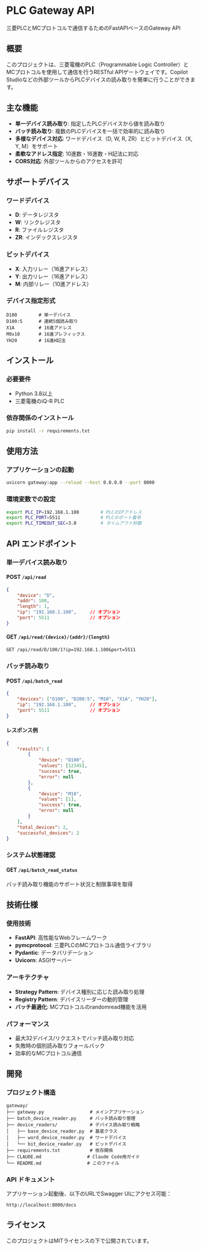 # PLC Gateway API

三菱PLCとMCプロトコルで通信するためのFastAPIベースのGateway API

## 概要

このプロジェクトは、三菱電機のPLC（Programmable Logic Controller）とMCプロトコルを使用して通信を行うRESTful APIゲートウェイです。Copilot Studioなどの外部ツールからPLCデバイスの読み取りを簡単に行うことができます。

## 主な機能

- **単一デバイス読み取り**: 指定したPLCデバイスから値を読み取り
- **バッチ読み取り**: 複数のPLCデバイスを一括で効率的に読み取り
- **多様なデバイス対応**: ワードデバイス（D, W, R, ZR）とビットデバイス（X, Y, M）をサポート
- **柔軟なアドレス指定**: 10進数・16進数・H記法に対応
- **CORS対応**: 外部ツールからのアクセスを許可

## サポートデバイス

### ワードデバイス
- **D**: データレジスタ
- **W**: リンクレジスタ
- **R**: ファイルレジスタ
- **ZR**: インデックスレジスタ

### ビットデバイス
- **X**: 入力リレー（16進アドレス）
- **Y**: 出力リレー（16進アドレス）
- **M**: 内部リレー（10進アドレス）

### デバイス指定形式
```
D100        # 単一デバイス
D100:5      # 連続5個読み取り
X1A         # 16進アドレス
M0x10       # 16進プレフィックス
YH20        # 16進H記法
```

## インストール

### 必要要件
- Python 3.8以上
- 三菱電機のiQ-R PLC

### 依存関係のインストール
```bash
pip install -r requirements.txt
```

## 使用方法

### アプリケーションの起動
```bash
uvicorn gateway:app --reload --host 0.0.0.0 --port 8000
```

### 環境変数での設定
```bash
export PLC_IP=192.168.1.100        # PLCのIPアドレス
export PLC_PORT=5511               # PLCのポート番号
export PLC_TIMEOUT_SEC=3.0         # タイムアウト秒数
```

## API エンドポイント

### 単一デバイス読み取り

#### POST `/api/read`
```json
{
    "device": "D",
    "addr": 100,
    "length": 1,
    "ip": "192.168.1.100",     // オプション
    "port": 5511               // オプション
}
```

#### GET `/api/read/{device}/{addr}/{length}`
```
GET /api/read/D/100/1?ip=192.168.1.100&port=5511
```

### バッチ読み取り

#### POST `/api/batch_read`
```json
{
    "devices": ["D100", "D200:5", "M10", "X1A", "YH20"],
    "ip": "192.168.1.100",     // オプション
    "port": 5511               // オプション
}
```

#### レスポンス例
```json
{
    "results": [
        {
            "device": "D100",
            "values": [12345],
            "success": true,
            "error": null
        },
        {
            "device": "M10",
            "values": [1],
            "success": true,
            "error": null
        }
    ],
    "total_devices": 2,
    "successful_devices": 2
}
```

### システム状態確認

#### GET `/api/batch_read_status`
バッチ読み取り機能のサポート状況と制限事項を取得

## 技術仕様

### 使用技術
- **FastAPI**: 高性能なWebフレームワーク
- **pymcprotocol**: 三菱PLCのMCプロトコル通信ライブラリ
- **Pydantic**: データバリデーション
- **Uvicorn**: ASGIサーバー

### アーキテクチャ
- **Strategy Pattern**: デバイス種別に応じた読み取り処理
- **Registry Pattern**: デバイスリーダーの動的管理
- **バッチ最適化**: MCプロトコルのrandomread機能を活用

### パフォーマンス
- 最大32デバイス/リクエストでバッチ読み取り対応
- 失敗時の個別読み取りフォールバック
- 効率的なMCプロトコル通信

## 開発

### プロジェクト構造
```
gateway/
├── gateway.py                 # メインアプリケーション
├── batch_device_reader.py     # バッチ読み取り管理
├── device_readers/            # デバイス読み取り戦略
│   ├── base_device_reader.py  # 基底クラス
│   ├── word_device_reader.py  # ワードデバイス
│   └── bit_device_reader.py   # ビットデバイス
├── requirements.txt           # 依存関係
├── CLAUDE.md                 # Claude Code用ガイド
└── README.md                 # このファイル
```

### API ドキュメント
アプリケーション起動後、以下のURLでSwagger UIにアクセス可能：
```
http://localhost:8000/docs
```

## ライセンス

このプロジェクトはMITライセンスの下で公開されています。